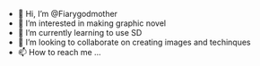 - 👋 Hi, I’m @Fiarygodmother
- 👀 I’m interested in making graphic novel 
- 🌱 I’m currently learning to use SD
- 💞️ I’m looking to collaborate on creating images and techinques
- 📫 How to reach me ...

<!---
Fiarygodmother/Fiarygodmother is a ✨ special ✨ repository because its `README.md` (this file) appears on your GitHub profile.
You can click the Preview link to take a look at your changes.
--->
